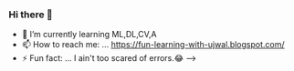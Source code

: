 ### Hi there 👋

- 🌱 I’m currently learning ML,DL,CV,A
- 📫 How to reach me: ... https://fun-learning-with-ujwal.blogspot.com/
- ⚡ Fun fact: ... I ain't too scared of errors.😂
-->
